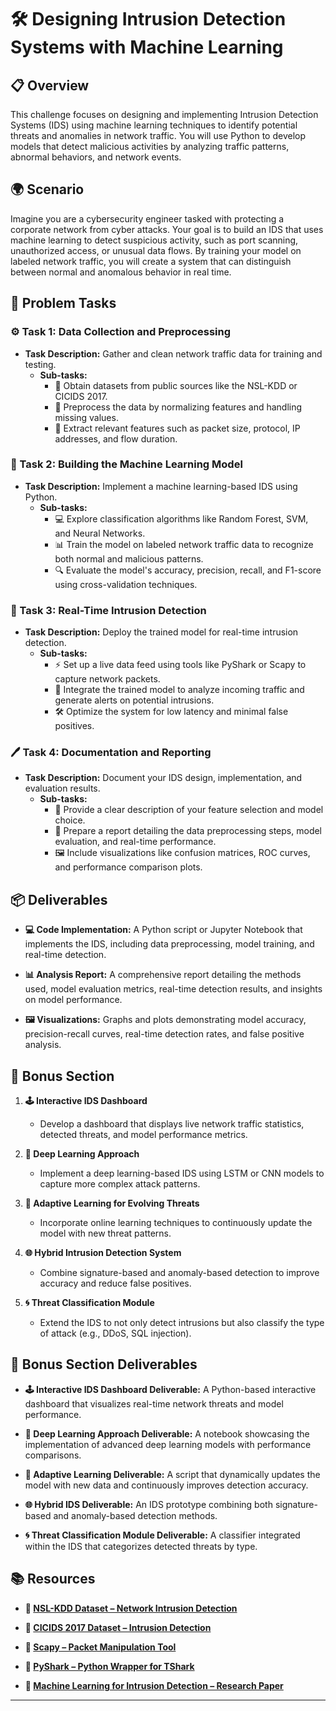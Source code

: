 # 🛠️ Designing Intrusion Detection Systems with Machine Learning

## 📋 Overview
This challenge focuses on designing and implementing Intrusion Detection Systems (IDS) using machine learning techniques to identify potential threats and anomalies in network traffic. You will use Python to develop models that detect malicious activities by analyzing traffic patterns, abnormal behaviors, and network events.

## 🌍 Scenario
Imagine you are a cybersecurity engineer tasked with protecting a corporate network from cyber attacks. Your goal is to build an IDS that uses machine learning to detect suspicious activity, such as port scanning, unauthorized access, or unusual data flows. By training your model on labeled network traffic, you will create a system that can distinguish between normal and anomalous behavior in real time.

## 📝 Problem Tasks

### ⚙️ Task 1: Data Collection and Preprocessing
- **Task Description:** Gather and clean network traffic data for training and testing.
  - **Sub-tasks:**
    - 📐 Obtain datasets from public sources like the NSL-KDD or CICIDS 2017.
    - 🧮 Preprocess the data by normalizing features and handling missing values.
    - 🔧 Extract relevant features such as packet size, protocol, IP addresses, and flow duration.

### 🔬 Task 2: Building the Machine Learning Model
- **Task Description:** Implement a machine learning-based IDS using Python.
  - **Sub-tasks:**
    - 💻 Explore classification algorithms like Random Forest, SVM, and Neural Networks.
    - 📊 Train the model on labeled network traffic data to recognize both normal and malicious patterns.
    - 🔍 Evaluate the model's accuracy, precision, recall, and F1-score using cross-validation techniques.

### 🔧 Task 3: Real-Time Intrusion Detection
- **Task Description:** Deploy the trained model for real-time intrusion detection.
  - **Sub-tasks:**
    - ⚡ Set up a live data feed using tools like PyShark or Scapy to capture network packets.
    - 🔄 Integrate the trained model to analyze incoming traffic and generate alerts on potential intrusions.
    - 🛠️ Optimize the system for low latency and minimal false positives.

### 🖊️ Task 4: Documentation and Reporting
- **Task Description:** Document your IDS design, implementation, and evaluation results.
  - **Sub-tasks:**
    - 📄 Provide a clear description of your feature selection and model choice.
    - 📝 Prepare a report detailing the data preprocessing steps, model evaluation, and real-time performance.
    - 🖼️ Include visualizations like confusion matrices, ROC curves, and performance comparison plots.

## 📦 Deliverables
- **💻 Code Implementation:**
  A Python script or Jupyter Notebook that implements the IDS, including data preprocessing, model training, and real-time detection.

- **📊 Analysis Report:**
  A comprehensive report detailing the methods used, model evaluation metrics, real-time detection results, and insights on model performance.

- **🖼️ Visualizations:**
  Graphs and plots demonstrating model accuracy, precision-recall curves, real-time detection rates, and false positive analysis.

## 🎁 Bonus Section
1. **🕹️ Interactive IDS Dashboard**
   - Develop a dashboard that displays live network traffic statistics, detected threats, and model performance metrics.

2. **🧮 Deep Learning Approach**
   - Implement a deep learning-based IDS using LSTM or CNN models to capture more complex attack patterns.

3. **🔄 Adaptive Learning for Evolving Threats**
   - Incorporate online learning techniques to continuously update the model with new threat patterns.

4. **🌐 Hybrid Intrusion Detection System**
   - Combine signature-based and anomaly-based detection to improve accuracy and reduce false positives.

5. **🌀 Threat Classification Module**
   - Extend the IDS to not only detect intrusions but also classify the type of attack (e.g., DDoS, SQL injection).

## 🏅 Bonus Section Deliverables
- **🕹️ Interactive IDS Dashboard Deliverable:**
  A Python-based interactive dashboard that visualizes real-time network threats and model performance.

- **🧮 Deep Learning Approach Deliverable:**
  A notebook showcasing the implementation of advanced deep learning models with performance comparisons.

- **🔄 Adaptive Learning Deliverable:**
  A script that dynamically updates the model with new data and continuously improves detection accuracy.

- **🌐 Hybrid IDS Deliverable:**
  An IDS prototype combining both signature-based and anomaly-based detection methods.

- **🌀 Threat Classification Module Deliverable:**
  A classifier integrated within the IDS that categorizes detected threats by type.

## 📚 Resources

- **🔗 [NSL-KDD Dataset – Network Intrusion Detection](https://www.unb.ca/cic/datasets/nsl.html)**

- **🔗 [CICIDS 2017 Dataset – Intrusion Detection](https://www.unb.ca/cic/datasets/ids-2017.html)**

- **🔗 [Scapy – Packet Manipulation Tool](https://scapy.net/)**

- **🔗 [PyShark – Python Wrapper for TShark](https://github.com/KimiNewt/pyshark)**

- **🔗 [Machine Learning for Intrusion Detection – Research Paper](https://arxiv.org/abs/1901.01271)**

---
